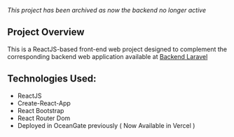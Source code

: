 <span><i>This project has been archived as now the backend no longer active</i></span>

## Project Overview 

This is a ReactJS-based front-end web project designed to complement the corresponding backend web application available at [Backend Laravel](https://github.com/MagHiro/-Archived-Game-Backend)

## Technologies Used:

<ul>
    <li>ReactJS</li>
    <li>Create-React-App</li>
    <li>React Bootstrap</li>
    <li>React Router Dom</li>
    <li>Deployed in OceanGate previously ( Now Available in Vercel )</li>
</ul>
